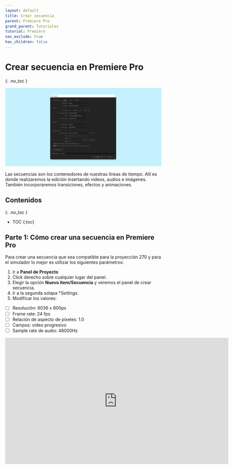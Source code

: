 ```yaml
---
layout: default
title: Crear secuencia
parent: Premiere Pro
grand_parent: Tutoriales
tutorial: Premiere
nav_exclude: true
has_children: false
---
```


# Crear secuencia en Premiere Pro
{: .no_toc }

![alt text](/assets/tutoriales/portada_crear_secuencia.png "Crear secuencia en Premiere Pro")

Las secuencias son los contenedores de nuestras líneas de tiempo. Allí es donde realizaremos la edición insertando videos, audios e imágenes. También incorporaremos transiciones, efectos y animaciones.
  

## Contenidos
{: .no_toc }

- TOC
{:toc}

## Parte 1: Cómo crear una secuencia en Premiere Pro


Para crear una secuencia que sea compatible para la proyección 270 y para el simulador lo mejor es utilizar los siguientes parámetros:

1. Ir a **Panel de Proyecto**
2. Click derecho sobre cualquier lugar del panel.
3. Elegir la opción **Nuevo ítem/Secuencia** y veremos el panel de crear secuencia.
4. Ir a la segunda solapa **Settings*.
5. Modificar los valores:
- [ ] Resolución: 6036 x 800px
- [ ] Frame rate: 24 fps
- [ ] Relación de aspecto de píxeles: 1.0
- [ ] Campos: video progresivo
- [ ] Sample rate de audio: 48000Hz  

<div class="video-container">
    <iframe src="https://www.youtube.com/embed/EOvCsHhfBdo" height="406" width="720" modestbranding="1" rel="0" frameborder="0" allow="accelerometer; autoplay; encrypted-media; gyroscope; picture-in-picture" allowfullscreen>
    </iframe>
</div>



